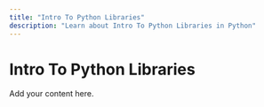 ```yaml
---
title: "Intro To Python Libraries"
description: "Learn about Intro To Python Libraries in Python"
---
```


# Intro To Python Libraries

Add your content here.
